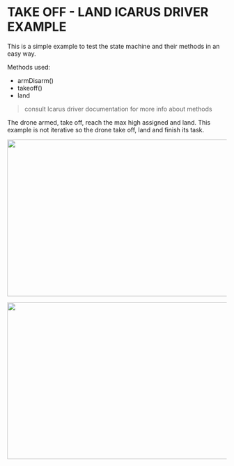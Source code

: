 

# TAKE OFF - LAND  ICARUS DRIVER EXAMPLE

This is a simple example to test the state machine and their methods in an easy way.

Methods used:

* armDisarm()
* takeoff()
* land

> consult Icarus driver documentation for more info about methods

The drone armed, take off, reach the max high assigned and land. This example is not iterative so the drone take off, land and finish its task.


<p align="center">
  <img width="700" height="360" src="https://github.com/P4B5/Icarus-Project/blob/master/docs/up_down_diagram_1.png">
</p>


<p align="center">
  <img width="700" height="360" src="https://github.com/P4B5/Icarus-Project/blob/master/docs/up_down_diagram_2.png">
</p>
